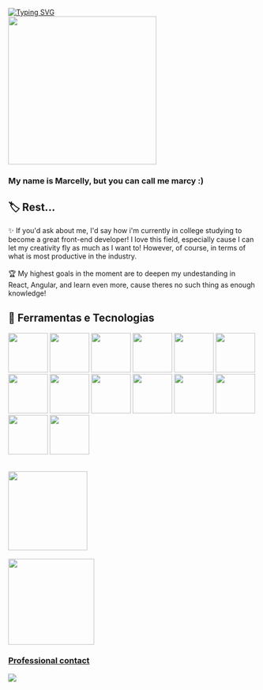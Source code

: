 
<a href="https://git.io/typing-svg"><img src="https://readme-typing-svg.herokuapp.com?font=Fira+Code&size=25&pause=1000&color=F7F7F7&random=false&width=510&lines=%F0%9F%91%8B%F0%9F%8F%BC+Hi!+Welcome+to+my+profile+%F0%9F%98%BC%F0%9F%92%BB" alt="Typing SVG" /></a></br>
<img src="dumb-cat.gif"  width="300" heigth="300"/>

<h3> My name is Marcelly, but you can call me marcy :)<h3/>

## 🏷 Rest...
✨ If you'd ask about me, I'd say how i'm currently in college studying to become a great front-end developer! I love this field, especially cause I can let my creativity fly as much as I want to! However, of course, in terms of what is most productive in the industry. <br><br>
🏆 My highest goals in the moment are to deepen my undestanding in React, Angular, and learn even more, cause theres no such thing as enough knowledge!

## 🔬 Ferramentas e Tecnologias

<img loading="lazy" src="https://cdn.jsdelivr.net/gh/devicons/devicon@latest/icons/typescript/typescript-original.svg" width="80" height="80"/> <img loading="lazy" src="https://cdn.jsdelivr.net/gh/devicons/devicon@latest/icons/javascript/javascript-original.svg" width="80" height="80"/> <img loading="lazy" src="https://cdn.jsdelivr.net/gh/devicons/devicon@latest/icons/html5/html5-original.svg" width="80" height="80"/> <img loading="lazy" src="https://cdn.jsdelivr.net/gh/devicons/devicon@latest/icons/css3/css3-original.svg" width="80" height="80"/> <img loading="lazy" src="https://cdn.jsdelivr.net/gh/devicons/devicon@latest/icons/react/react-original-wordmark.svg" width="80" height="80"/> <img loading="lazy" src="https://cdn.jsdelivr.net/gh/devicons/devicon@latest/icons/angular/angular-original.svg" width="80" height="80"/> <img loading="lazy" src="https://cdn.jsdelivr.net/gh/devicons/devicon@latest/icons/tailwindcss/tailwindcss-original.svg" width="80" height="80"/> <img loading="lazy" src="https://cdn.jsdelivr.net/gh/devicons/devicon@latest/icons/redux/redux-original.svg" width="80" height="80"/> <img loading="lazy" src="https://cdn.jsdelivr.net/gh/devicons/devicon@latest/icons/nodejs/nodejs-original-wordmark.svg" width="80" height="80"/> <img loading="lazy" src="https://cdn.jsdelivr.net/gh/devicons/devicon@latest/icons/sequelize/sequelize-original.svg" width="80" height="80"/> <img loading="lazy" src="https://cdn.jsdelivr.net/gh/devicons/devicon@latest/icons/mongodb/mongodb-original-wordmark.svg" width="80" height="80"/> <img loading="lazy" src="https://cdn.jsdelivr.net/gh/devicons/devicon@latest/icons/postgresql/postgresql-original-wordmark.svg" width="80" height="80"/> <img loading="lazy" src="https://cdn.jsdelivr.net/gh/devicons/devicon@latest/icons/yarn/yarn-original.svg" width="80" height="80"/> <img loading="lazy" src="https://cdn.jsdelivr.net/gh/devicons/devicon@latest/icons/git/git-original.svg" width="80" height="80"/>
          
          

<br>
<div>
<a href="https://github.com/marcyroz">
<img loading="lazy" height="160em" src="https://github-readme-stats.vercel.app/api/top-langs/?username=marcyroz&layout=compact&langs_count=7&theme=dracula"/>
            <br>
            <br>
<img loading="lazy" height="174em" src="https://github-readme-stats.vercel.app/api?username=marcyroz&show_icons=true&theme=dracula&include_all_commits=true&count_private=true"/>
</div>

### Professional contact
[<img src="https://img.shields.io/badge/LinkedIn-0077B5?style=for-the-badge&logo=linkedin&logoColor=white">](https://www.linkedin.com/in/marcelly-do-nascimento-farias-93aa17268?utm_source=share&utm_campaign=share_via&utm_content=profile&utm_medium=android_app)
          
          
